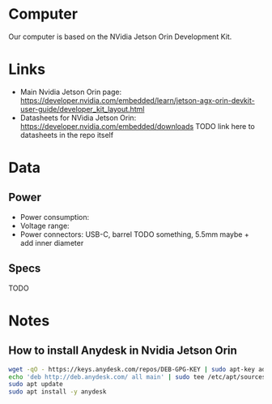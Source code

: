 # Computer
Our computer is based on the NVidia Jetson Orin Development Kit.

# Links
- Main Nvidia Jetson Orin page: https://developer.nvidia.com/embedded/learn/jetson-agx-orin-devkit-user-guide/developer_kit_layout.html
- Datasheets for NVidia Jetson Orin: https://developer.nvidia.com/embedded/downloads
TODO link here to datasheets in the repo itself

# Data
## Power
- Power consumption: 
- Voltage range:
- Power connectors: USB-C, barrel TODO something, 5.5mm maybe + add inner diameter

## Specs
TODO

# Notes
## How to install Anydesk in Nvidia Jetson Orin
```bash
wget -qO - https://keys.anydesk.com/repos/DEB-GPG-KEY | sudo apt-key add -
echo 'deb http://deb.anydesk.com/ all main' | sudo tee /etc/apt/sources.list.d/anydesk.list
sudo apt update                                                     
sudo apt install -y anydesk
```



